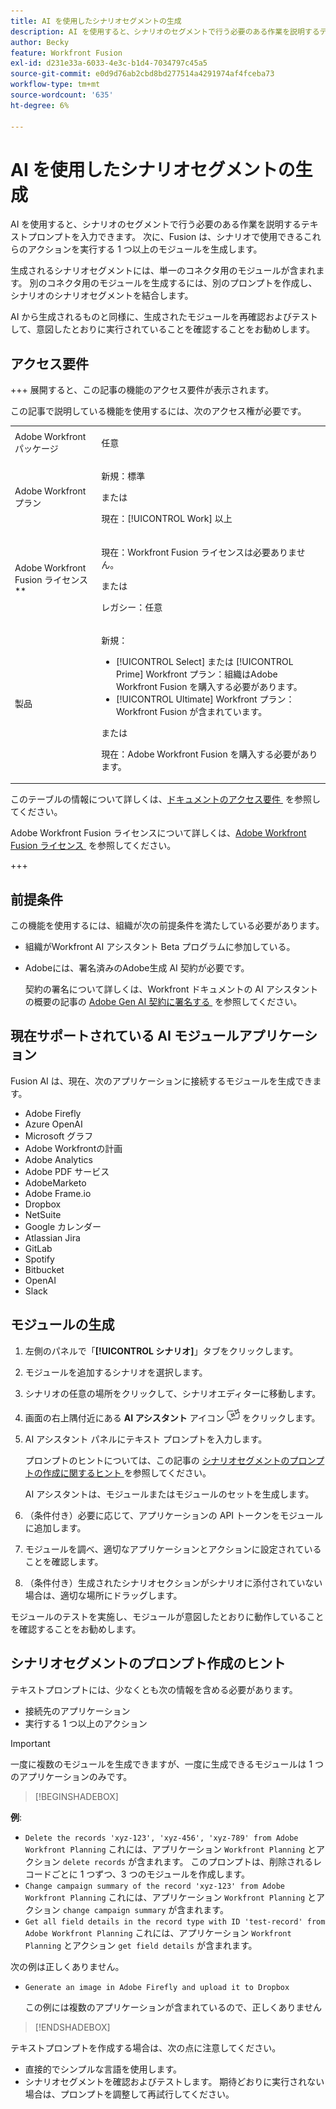 ```yaml
---
title: AI を使用したシナリオセグメントの生成
description: AI を使用すると、シナリオのセグメントで行う必要のある作業を説明するテキストプロンプトを入力できます。 次に、Fusion は、シナリオで使用できるこれらのアクションを実行する 1 つ以上のモジュールを生成します。
author: Becky
feature: Workfront Fusion
exl-id: d231e33a-6033-4e3c-b1d4-7034797c45a5
source-git-commit: e0d9d76ab2cbd8bd277514a4291974af4fceba73
workflow-type: tm+mt
source-wordcount: '635'
ht-degree: 6%

---
```


# AI を使用したシナリオセグメントの生成

<!--DO NOT DELETE - linked through CSH-->

<!--Check if this is in GA before repo goes live. If not, hide this article.-->

<!--Check if they need to have signed the rider and stuff-->

AI を使用すると、シナリオのセグメントで行う必要のある作業を説明するテキストプロンプトを入力できます。 次に、Fusion は、シナリオで使用できるこれらのアクションを実行する 1 つ以上のモジュールを生成します。

生成されるシナリオセグメントには、単一のコネクタ用のモジュールが含まれます。 別のコネクタ用のモジュールを生成するには、別のプロンプトを作成し、シナリオのシナリオセグメントを結合します。

AI から生成されるものと同様に、生成されたモジュールを再確認およびテストして、意図したとおりに実行されていることを確認することをお勧めします。

## アクセス要件

+++ 展開すると、この記事の機能のアクセス要件が表示されます。

この記事で説明している機能を使用するには、次のアクセス権が必要です。

<table style="table-layout:auto">
 <col> 
 <col> 
 <tbody> 
  <tr> 
   <td role="rowheader">Adobe Workfront パッケージ</td> 
   <td> <p>任意</p> </td> 
  </tr> 
  <tr data-mc-conditions=""> 
   <td role="rowheader">Adobe Workfront プラン</td> 
   <td> <p>新規：標準</p><p>または</p><p>現在：[!UICONTROL Work] 以上</p> </td> 
  </tr> 
  <tr> 
   <td role="rowheader">Adobe Workfront Fusion ライセンス**</td> 
   <td>
   <p>現在：Workfront Fusion ライセンスは必要ありません。</p>
   <p>または</p>
   <p>レガシー：任意 </p>
   </td> 
  </tr> 
  <tr> 
   <td role="rowheader">製品</td> 
   <td>
   <p>新規：</p> <ul><li>[!UICONTROL Select] または [!UICONTROL Prime] Workfront プラン：組織はAdobe Workfront Fusion を購入する必要があります。</li><li>[!UICONTROL Ultimate] Workfront プラン：Workfront Fusion が含まれています。</li></ul>
   <p>または</p>
   <p>現在：Adobe Workfront Fusion を購入する必要があります。</p>
   </td> 
  </tr>
 </tbody> 
</table>

このテーブルの情報について詳しくは、[&#x200B; ドキュメントのアクセス要件 &#x200B;](/help/workfront-fusion/references/licenses-and-roles/access-level-requirements-in-documentation.md) を参照してください。

Adobe Workfront Fusion ライセンスについて詳しくは、[Adobe Workfront Fusion ライセンス &#x200B;](/help/workfront-fusion/set-up-and-manage-workfront-fusion/licensing-operations-overview/license-automation-vs-integration.md) を参照してください。

+++

## 前提条件

この機能を使用するには、組織が次の前提条件を満たしている必要があります。

* 組織がWorkfront AI アシスタント Beta プログラムに参加している。
* Adobeには、署名済みのAdobe生成 AI 契約が必要です。

  契約の署名について詳しくは、Workfront ドキュメントの AI アシスタントの概要の記事の [Adobe Gen AI 契約に署名する &#x200B;](https://experienceleague.adobe.com/ja/docs/workfront/using/basics/ai-assistant/ai-assistant-overview#sign-the-adobe-gen-ai-agreement) を参照してください。

## 現在サポートされている AI モジュールアプリケーション

Fusion AI は、現在、次のアプリケーションに接続するモジュールを生成できます。

* Adobe Firefly
* Azure OpenAI
* Microsoft グラフ
* Adobe Workfrontの計画
* Adobe Analytics
* Adobe PDF サービス
* AdobeMarketo
* Adobe Frame.io
* Dropbox
* NetSuite
* Google カレンダー
* Atlassian Jira
* GitLab
* Spotify
* Bitbucket
* OpenAI
* Slack

## モジュールの生成

1. 左側のパネルで「**[!UICONTROL シナリオ]**」タブをクリックします。
1. モジュールを追加するシナリオを選択します。
1. シナリオの任意の場所をクリックして、シナリオエディターに移動します。
1. 画面の右上隅付近にある **AI アシスタント** アイコン ![AI アシスタント アイコン &#x200B;](assets/ai-assistant-icon.png) をクリックします。
1. AI アシスタント パネルにテキスト プロンプトを入力します。

   プロンプトのヒントについては、この記事の [&#x200B; シナリオセグメントのプロンプトの作成に関するヒント &#x200B;](#tips-for-creating-prompts-for-scenario-segments) を参照してください。

   AI アシスタントは、モジュールまたはモジュールのセットを生成します。
1. （条件付き）必要に応じて、アプリケーションの API トークンをモジュールに追加します。
1. モジュールを調べ、適切なアプリケーションとアクションに設定されていることを確認します。
1. （条件付き）生成されたシナリオセクションがシナリオに添付されていない場合は、適切な場所にドラッグします。

モジュールのテストを実施し、モジュールが意図したとおりに動作していることを確認することをお勧めします。

## シナリオセグメントのプロンプト作成のヒント

テキストプロンプトには、少なくとも次の情報を含める必要があります。

* 接続先のアプリケーション
* 実行する 1 つ以上のアクション

>[!IMPORTANT]
>
>一度に複数のモジュールを生成できますが、一度に生成できるモジュールは 1 つのアプリケーションのみです。

>[!BEGINSHADEBOX]

**例**:

* `Delete the records 'xyz-123', 'xyz-456', 'xyz-789' from Adobe Workfront Planning`
これには、アプリケーション `Workfront Planning` とアクション `delete records` が含まれます。 このプロンプトは、削除されるレコードごとに 1 つずつ、3 つのモジュールを作成します。
* `Change campaign summary of the record 'xyz-123' from Adobe Workfront Planning`
これには、アプリケーション `Workfront Planning` とアクション `change campaign summary` が含まれます。
* `Get all field details in the record type with ID 'test-record' from Adobe Workfront Planning`
これには、アプリケーション `Workfront Planning` とアクション `get field details` が含まれます。

次の例は正しくありません。

* `Generate an image in Adobe Firefly and upload it to Dropbox`

  この例には複数のアプリケーションが含まれているので、正しくありません

>[!ENDSHADEBOX]

テキストプロンプトを作成する場合は、次の点に注意してください。

* 直接的でシンプルな言語を使用します。
* シナリオセグメントを確認およびテストします。 期待どおりに実行されない場合は、プロンプトを調整して再試行してください。

